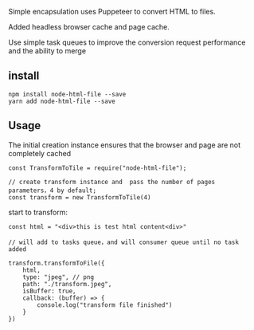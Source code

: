 Simple encapsulation uses Puppeteer to convert HTML to files.

Added headless browser cache and page cache.

Use simple task queues to improve the conversion request performance and the ability to merge

## install

    npm install node-html-file --save
    yarn add node-html-file --save
## Usage

The initial creation instance ensures that the browser and page are not completely cached

    const TransformToTile = require("node-html-file");

    // create transform instance and  pass the number of pages  parameters，4 by default;
    const transform = new TransformToTile(4)

start to transform:

    const html = "<div>this is test html content<div>"

    // will add to tasks queue，and will consumer queue until no task added

    transform.transformToFile({
        html,
        type: "jpeg", // png
        path: "./transform.jpeg",
        isBuffer: true,
        callback: (buffer) => {
            console.log("transform file finished")
        }
    })
